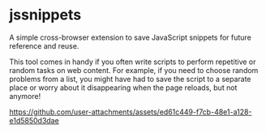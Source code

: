 # jssnippets

A simple cross-browser extension to save JavaScript snippets for future reference and reuse.

This tool comes in handy if you often write scripts to perform repetitive or random tasks on web content. For example, if you need to choose random problems from a list, you might have had to save the script to a separate place or worry about it disappearing when the page reloads, but not anymore!


https://github.com/user-attachments/assets/ed61c449-f7cb-48e1-a128-e1d5850d3dae

